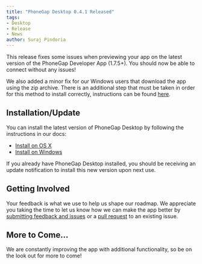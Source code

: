 ```yaml
---
title: "PhoneGap Desktop 0.4.1 Released"
tags:
- Desktop 
- Release
- News
author: Suraj Pindoria
---
```


This release fixes some issues when previewing your app on the latest version of the PhoneGap Developer App (1.7.5+). You should now be able to connect without any issues!

We also added a minor fix for our Windows users that download the app using the zip archive. There is an additional step that must be taken in order for this method to install correctly, instructions can be found [here](https://github.com/phonegap/phonegap-app-desktop/blob/master/INSTALL).

## Installation/Update

You can install the latest version of PhoneGap Desktop by following the instructions in our docs:

- [Install on OS X](http://docs.phonegap.com/references/desktop-app/install/mac/)
- [Install on Windows](http://docs.phonegap.com/references/desktop-app/install/win/)

If you already have PhoneGap Desktop installed, you should be receiving an update notification to install this new version upon next use. 

## Getting Involved

Your feedback is what we use to help us shape our roadmap. We appreciate you taking the time to let us know how we can make the app better by [submitting feedback and issues](https://github.com/phonegap/phonegap-app-desktop/issues) or a [pull request](https://github.com/phonegap/phonegap-app-desktop) to an existing issue.

## More to Come...
We are constantly improving the app with additional functionality, so be on the look out for more to come!
